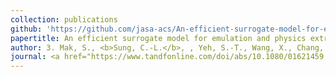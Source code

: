 ```yaml
---
collection: publications
github: 'https://github.com/jasa-acs/An-efficient-surrogate-model-for-emulation-and-physics-extraction-of-large-eddy-simulations'
papertitle: An efficient surrogate model for emulation and physics extraction of large eddy simulations
author: 3. Mak, S., <b>Sung, C.-L.</b>, , Yeh, S.-T., Wang, X., Chang, Y.-C., Joseph, V. R., Yang, V., and Wu, C. F. J. (2018)
journal: <a href="https://www.tandfonline.com/doi/abs/10.1080/01621459.2017.1409123">JASA</a>, 113(524):1443-1456. <a href="https://www.amstat.org/your-career/awards/statistics-in-physical-engineering-sciences-award"> [SPES Award from ASA in 2019] </a>
---
```

